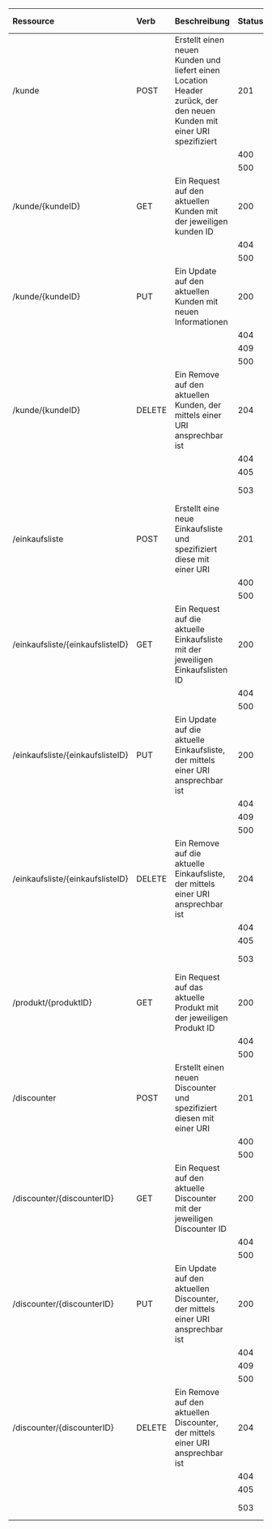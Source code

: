 | Ressource     | Verb          | Beschreibung | Statuscode   | Beschreibung Statuscode | Content Type |
|:--------------|:--------------|:-------------|:-------------|:-------------|:-------------|
| /kunde        | POST          |Erstellt einen neuen Kunden und liefert einen Location Header zurück, der den neuen Kunden mit einer URI spezifiziert| 201 | Created | JSON |
|  |  |  | 400 | Bad Request |  |
|  |  |  | 500 | Internal Error |  |
| /kunde/{kundeID} | GET | Ein Request auf den aktuellen Kunden mit der jeweiligen kunden ID | 200 | Ok | JSON |
|  |  |  | 404 | Not Found |  |
|  |  |  | 500 | Internal Error |  |
| /kunde/{kundeID} | PUT | Ein Update auf den aktuellen Kunden mit neuen Informationen | 200 | Ok | JSON |
|  |  |  | 404 | Not Found |  |
|  |  |  | 409 | Conflict |  |
|  |  |  | 500 | Internal Error |  |
| /kunde/{kundeID} | DELETE | Ein Remove auf den aktuellen Kunden, der mittels einer URI ansprechbar ist| 204 | No Content |  |
|  |  |  | 404 | Not Found |  |
|  |  |  | 405 | Not allowed |  |
|  |  |  | 503 | Service Unavailable |  |
| /einkaufsliste | POST | Erstellt eine neue Einkaufsliste und spezifiziert diese mit einer URI | 201 | Created | JSON |
|  |  |  | 400 | Bad Request |  |
|  |  |  | 500 | Internal Error |  |
| /einkaufsliste/{einkaufslisteID} | GET | Ein Request auf die aktuelle Einkaufsliste mit der jeweiligen Einkaufslisten ID | 200 | Ok | JSON |
|  |  |  | 404 | Not Found |  |
|  |  |  | 500 | Internal Error |  |
| /einkaufsliste/{einkaufslisteID} | PUT | Ein Update auf die aktuelle Einkaufsliste, der mittels einer URI ansprechbar ist | 200 | Ok |  |
|  |  |  | 404 | Not Found |  |
|  |  |  | 409 | Conflict |  |
|  |  |  | 500 | Internal Error |  |
| /einkaufsliste/{einkaufslisteID} | DELETE | Ein Remove auf die aktuelle Einkaufsliste, der mittels einer URI ansprechbar ist | 204 | No Content |  |
|  |  |  | 404 | Not Found |  |
|  |  |  | 405 | Not allowed |  |
|  |  |  | 503 | Service Unavailable |  |
| /produkt/{produktID} | GET | Ein Request auf das aktuelle Produkt mit der jeweiligen Produkt ID | 200 | Ok | JSON |
|  |  |  | 404 | Not Found |  |
|  |  |  | 500 | Internal Error |  |
| /discounter | POST | Erstellt einen neuen Discounter und spezifiziert diesen mit einer URI | 201 | Created | JSON |
|  |  |  | 400 | Bad Request |  |
|  |  |  | 500 | Internal Error |  |
| /discounter/{discounterID} | GET | Ein Request auf den aktuelle Discounter mit der jeweiligen Discounter ID | 200 | Ok | JSON |
|  |  |  | 404 | Not Found |  |
|  |  |  | 500 | Internal Error |  |
| /discounter/{discounterID} | PUT | Ein Update auf den aktuellen Discounter, der mittels einer URI ansprechbar ist | 200 | Ok |  |
|  |  |  | 404 | Not Found |  |
|  |  |  | 409 | Conflict |  |
|  |  |  | 500 | Internal Error |  |
| /discounter/{discounterID} | DELETE | Ein Remove auf den aktuellen Discounter, der mittels einer URI ansprechbar ist | 204 | No Content |  |
|  |  |  | 404 | Not Found |  |
|  |  |  | 405 | Not allowed |  |
|  |  |  | 503 | Service Unavailable |  |
